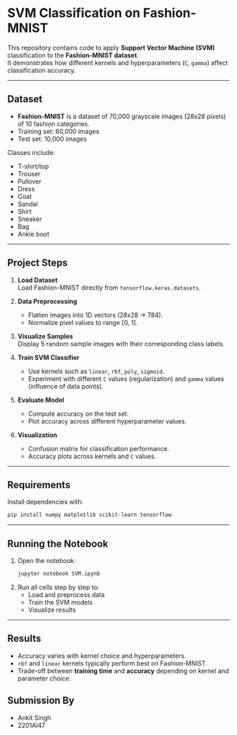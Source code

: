 # SVM Classification on Fashion-MNIST

This repository contains code to apply **Support Vector Machine (SVM)** classification to the **Fashion-MNIST dataset**.  
It demonstrates how different kernels and hyperparameters (`C`, `gamma`) affect classification accuracy.

---

## Dataset
- **Fashion-MNIST** is a dataset of 70,000 grayscale images (28x28 pixels) of 10 fashion categories.  
- Training set: 60,000 images  
- Test set: 10,000 images  

Classes include:  
- T-shirt/top  
- Trouser  
- Pullover  
- Dress  
- Coat  
- Sandal  
- Shirt  
- Sneaker  
- Bag  
- Ankle boot  

---

## Project Steps
1. **Load Dataset**  
   Load Fashion-MNIST directly from `tensorflow.keras.datasets`.  

2. **Data Preprocessing**  
   - Flatten images into 1D vectors (28x28 → 784).  
   - Normalize pixel values to range [0, 1].  

3. **Visualize Samples**  
   Display 5 random sample images with their corresponding class labels.  

4. **Train SVM Classifier**  
   - Use kernels such as `linear`, `rbf`, `poly`, `sigmoid`.  
   - Experiment with different `C` values (regularization) and `gamma` values (influence of data points).  

5. **Evaluate Model**  
   - Compute accuracy on the test set.  
   - Plot accuracy across different hyperparameter values.  

6. **Visualization**  
   - Confusion matrix for classification performance.  
   - Accuracy plots across kernels and `C` values.  

---

## Requirements
Install dependencies with:
```bash
pip install numpy matplotlib scikit-learn tensorflow
```

---

## Running the Notebook
1. Open the notebook:
   ```bash
   jupyter notebook SVM.ipynb
   ```
2. Run all cells step by step to:
   - Load and preprocess data  
   - Train the SVM models  
   - Visualize results  

---

## Results
- Accuracy varies with kernel choice and hyperparameters.  
- `rbf` and `linear` kernels typically perform best on Fashion-MNIST.  
- Trade-off between **training time** and **accuracy** depending on kernel and parameter choice.  

## Submission By
- Ankit Singh 
- 2201AI47
